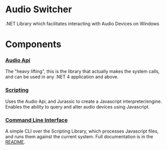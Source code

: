 Audio Switcher
=============

.NET Library which facilitates interacting with Audio Devices on Windows


Components
======


### [Audio Api](AudioSwitcher.AudioApi)

The "heavy lifting", this is the library that actually makes the system calls, and can be used in any .NET 4 application and above.


### [Scripting](AudioSwitcher.Scripting)

Uses the Audio Api, and Jurassic to create a Javascript interpreter/engine. Enables the ability to query and alter audio devices using Javascript.


### [Command Line Interface](AudioSwitcher.CLI)

A simple CLI over the Scripting Library, which processes Javascript files, and runs them against the current system. Full documentation is in the [README](AudioSwitcher.CLI/README.md).
